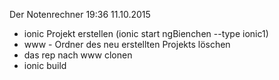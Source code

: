 Der Notenrechner 19:36 11.10.2015

- ionic Projekt erstellen (ionic start ngBienchen --type ionic1)
- www - Ordner des neu erstellten Projekts löschen
- das rep nach www clonen
- ionic build
